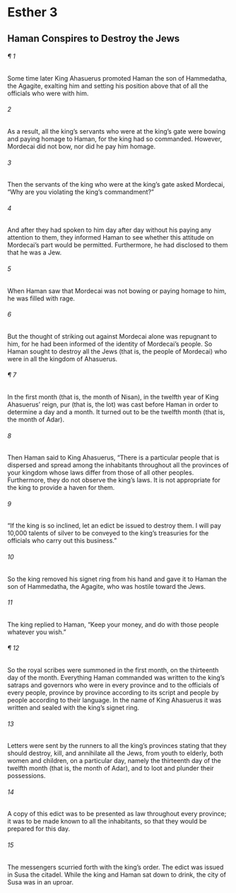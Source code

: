 # Esther 3
## Haman Conspires to Destroy the Jews
###### ¶ 1
Some time later King Ahasuerus promoted Haman the son of Hammedatha, the Agagite, exalting him and setting his position above that of all the officials who were with him.
###### 2
As a result, all the king’s servants who were at the king’s gate were bowing and paying homage to Haman, for the king had so commanded. However, Mordecai did not bow, nor did he pay him homage.
###### 3
Then the servants of the king who were at the king’s gate asked Mordecai, “Why are you violating the king’s commandment?”
###### 4
And after they had spoken to him day after day without his paying any attention to them, they informed Haman to see whether this attitude on Mordecai’s part would be permitted. Furthermore, he had disclosed to them that he was a Jew.
###### 5
When Haman saw that Mordecai was not bowing or paying homage to him, he was filled with rage.
###### 6
But the thought of striking out against Mordecai alone was repugnant to him, for he had been informed of the identity of Mordecai’s people. So Haman sought to destroy all the Jews (that is, the people of Mordecai) who were in all the kingdom of Ahasuerus.
###### ¶ 7
In the first month (that is, the month of Nisan), in the twelfth year of King Ahasuerus’ reign, pur (that is, the lot) was cast before Haman in order to determine a day and a month. It turned out to be the twelfth month (that is, the month of Adar).
###### 8
Then Haman said to King Ahasuerus, “There is a particular people that is dispersed and spread among the inhabitants throughout all the provinces of your kingdom whose laws differ from those of all other peoples. Furthermore, they do not observe the king’s laws. It is not appropriate for the king to provide a haven for them.
###### 9
“If the king is so inclined, let an edict be issued to destroy them. I will pay 10,000 talents of silver to be conveyed to the king’s treasuries for the officials who carry out this business.”
###### 10
So the king removed his signet ring from his hand and gave it to Haman the son of Hammedatha, the Agagite, who was hostile toward the Jews.
###### 11
The king replied to Haman, “Keep your money, and do with those people whatever you wish.”
###### ¶ 12
So the royal scribes were summoned in the first month, on the thirteenth day of the month. Everything Haman commanded was written to the king’s satraps and governors who were in every province and to the officials of every people, province by province according to its script and people by people according to their language. In the name of King Ahasuerus it was written and sealed with the king’s signet ring.
###### 13
Letters were sent by the runners to all the king’s provinces stating that they should destroy, kill, and annihilate all the Jews, from youth to elderly, both women and children, on a particular day, namely the thirteenth day of the twelfth month (that is, the month of Adar), and to loot and plunder their possessions.
###### 14
A copy of this edict was to be presented as law throughout every province; it was to be made known to all the inhabitants, so that they would be prepared for this day.
###### 15
The messengers scurried forth with the king’s order. The edict was issued in Susa the citadel. While the king and Haman sat down to drink, the city of Susa was in an uproar.
